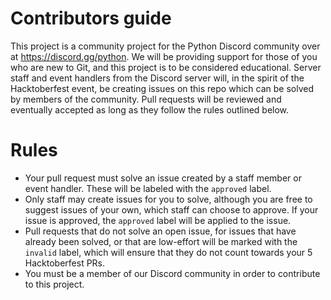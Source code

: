 # Contributors guide

This project is a community project for the Python Discord community over at https://discord.gg/python. We will be providing support for those of you who are new to Git, and this project is to be considered educational. Server staff and event handlers from the Discord server will, in the spirit of the Hacktoberfest event, be creating issues on this repo which can be solved by members of the community. Pull requests will be reviewed and eventually accepted as long as they follow the rules outlined below.

# Rules

* Your pull request must solve an issue created by a staff member or event handler. These will be labeled with the `approved` label.
* Only staff may create issues for you to solve, although you are free to suggest issues of your own, which staff can choose to approve. If your issue is approved, the `approved` label will be applied to the issue.
* Pull requests that do not solve an open issue, for issues that have already been solved, or that are low-effort will be marked with the `invalid` label, which will ensure that they do not count towards your 5 Hacktoberfest PRs.
* You must be a member of our Discord community in order to contribute to this project. 


